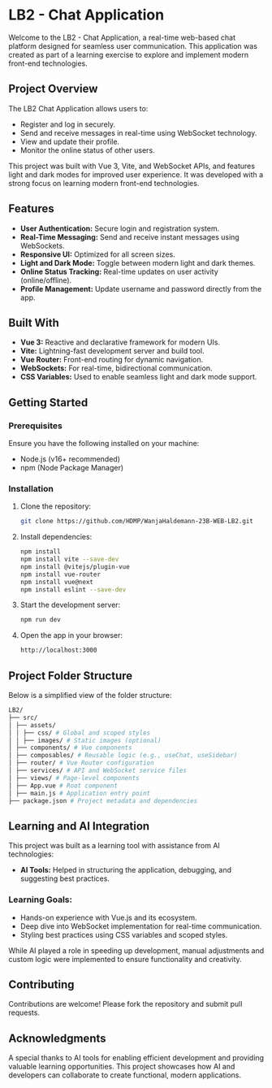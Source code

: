 # LB2 - Chat Application

Welcome to the LB2 - Chat Application, a real-time web-based chat platform designed for seamless user communication. This application was created as part of a learning exercise to explore and implement modern front-end technologies.

## Project Overview

The LB2 Chat Application allows users to:
- Register and log in securely.
- Send and receive messages in real-time using WebSocket technology.
- View and update their profile.
- Monitor the online status of other users.

This project was built with Vue 3, Vite, and WebSocket APIs, and features light and dark modes for improved user experience. It was developed with a strong focus on learning modern front-end technologies.

## Features

- **User Authentication:** Secure login and registration system.
- **Real-Time Messaging:** Send and receive instant messages using WebSockets.
- **Responsive UI:** Optimized for all screen sizes.
- **Light and Dark Mode:** Toggle between modern light and dark themes.
- **Online Status Tracking:** Real-time updates on user activity (online/offline).
- **Profile Management:** Update username and password directly from the app.

## Built With

- **Vue 3:** Reactive and declarative framework for modern UIs.
- **Vite:** Lightning-fast development server and build tool.
- **Vue Router:** Front-end routing for dynamic navigation.
- **WebSockets:** For real-time, bidirectional communication.
- **CSS Variables:** Used to enable seamless light and dark mode support.

## Getting Started

### Prerequisites

Ensure you have the following installed on your machine:
- Node.js (v16+ recommended)
- npm (Node Package Manager)

### Installation

1. Clone the repository:
    ```sh
    git clone https://github.com/HDMP/WanjaHaldemann-23B-WEB-LB2.git
    ```

2. Install dependencies:
    ```sh
    npm install
    npm install vite --save-dev
    npm install @vitejs/plugin-vue
    npm install vue-router
    npm install vue@next
    npm install eslint --save-dev
    ```

3. Start the development server:
    ```sh
    npm run dev
    ```

4. Open the app in your browser:
    ```sh
    http://localhost:3000
    ```

## Project Folder Structure

Below is a simplified view of the folder structure:

 ```sh
LB2/
├── src/
│ ├── assets/
│ │ ├── css/ # Global and scoped styles
│ │ ├── images/ # Static images (optional)
│ ├── components/ # Vue components
│ ├── composables/ # Reusable logic (e.g., useChat, useSidebar)
│ ├── router/ # Vue Router configuration
│ ├── services/ # API and WebSocket service files
│ ├── views/ # Page-level components
│ ├── App.vue # Root component
│ ├── main.js # Application entry point
├── package.json # Project metadata and dependencies
```

## Learning and AI Integration

This project was built as a learning tool with assistance from AI technologies:
- **AI Tools:** Helped in structuring the application, debugging, and suggesting best practices.

### Learning Goals:
- Hands-on experience with Vue.js and its ecosystem.
- Deep dive into WebSocket implementation for real-time communication.
- Styling best practices using CSS variables and scoped styles.

While AI played a role in speeding up development, manual adjustments and custom logic were implemented to ensure functionality and creativity.

## Contributing

Contributions are welcome! Please fork the repository and submit pull requests.

## Acknowledgments

A special thanks to AI tools for enabling efficient development and providing valuable learning opportunities. This project showcases how AI and developers can collaborate to create functional, modern applications.

